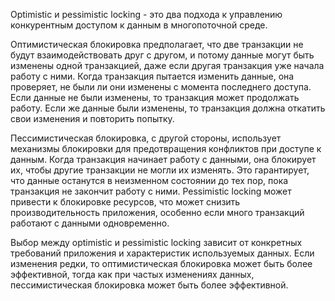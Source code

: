 Optimistic и pessimistic locking - это два подхода к управлению конкурентным доступом к данным в многопоточной среде.

Оптимистическая блокировка предполагает, что две транзакции не будут взаимодействовать друг с другом, и потому данные могут быть изменены одной транзакцией, даже если другая транзакция уже начала работу с ними. Когда транзакция пытается изменить данные, она проверяет, не были ли они изменены с момента последнего доступа. Если данные не были изменены, то транзакция может продолжать работу. Если же данные были изменены, то транзакция должна откатить свои изменения и повторить попытку.

Пессимистическая блокировка, с другой стороны, использует механизмы блокировки для предотвращения конфликтов при доступе к данным. Когда транзакция начинает работу с данными, она блокирует их, чтобы другие транзакции не могли их изменять. Это гарантирует, что данные останутся в неизменном состоянии до тех пор, пока транзакция не закончит работу с ними. Pessimistic locking может привести к блокировке ресурсов, что может снизить производительность приложения, особенно если много транзакций работают с данными одновременно.

Выбор между optimistic и pessimistic locking зависит от конкретных требований приложения и характеристик используемых данных. Если изменения редки, то оптимистическая блокировка может быть более эффективной, тогда как при частых изменениях данных, пессимистическая блокировка может быть более эффективной.